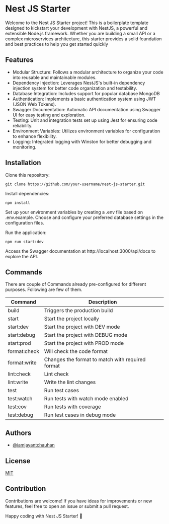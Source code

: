 
# Nest JS Starter

Welcome to the Nest JS Starter project! This is a boilerplate template designed to kickstart your development with NestJS, a powerful and extensible Node.js framework. Whether you are building a small API or a complex microservices architecture, this starter provides a solid foundation and best practices to help you get started quickly


## Features

- Modular Structure: Follows a modular architecture to organize your code into reusable and maintainable modules.
- Dependency Injection: Leverages NestJS's built-in dependency injection system for better code organization and testability.
- Database Integration: Includes support for popular database MongoDB
- Authentication: Implements a basic authentication system using JWT (JSON Web Tokens).
- Swagger Documentation: Automatic API documentation using Swagger UI for easy testing and exploration.
- Testing: Unit and integration tests set up using Jest for ensuring code reliability.
- Environment Variables: Utilizes environment variables for configuration to enhance flexibility.
- Logging: Integrated logging with Winston for better debugging and monitoring.


## Installation

Clone this repository: 
```
git clone https://github.com/your-username/nest-js-starter.git
```

Install dependencies: 
```
npm install
```

Set up your environment variables by creating a .env file based on .env.example.
Choose and configure your preferred database settings in the configuration files.

Run the application:
```
npm run start:dev
```

Access the Swagger documentation at http://localhost:3000/api/docs to explore the API.


## Commands

There are couple of Commands already pre-configured for different purposes. Following are few of them. 

Command | Description | 
--- | --- | 
build | Triggers the production build |
start | Start the project locally |
start:dev | Start the project with DEV mode |
start:debug | Start the project with DEBUG mode |
start:prod | Start the project with PROD mode |
format:check | Will check the code format |
format:write | Changes the format to match with required format |
lint:check | Lint check |
lint:write | Write the lint changes |
test | Run test cases |
test:watch | Run tests with watch mode enabled |
test:cov | Run tests with coverage |
test:debug | Run test cases in debug mode |


## Authors

- [@iamjayantchauhan](https://github.com/iamjayantchauhan)


## License

[MIT](https://choosealicense.com/licenses/mit/)


## Contribution

Contributions are welcome! If you have ideas for improvements or new features, feel free to open an issue or submit a pull request.

Happy coding with Nest JS Starter! 🚀
